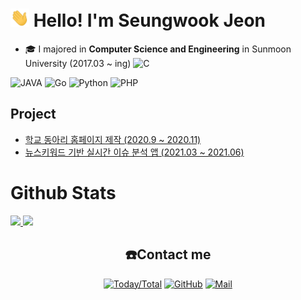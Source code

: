 # <img  src="https://raw.githubusercontent.com/ABSphreak/ABSphreak/master/gifs/Hi.gif" width="30px">  Hello! I'm Seungwook Jeon
- 🎓 I majored in **Computer Science and Engineering** in Sunmoon University (2017.03 ~ ing)
<span><img alt="C" src ="https://img.shields.io/badge/C-A8B9CC.svg?&style=for-the-badge&logo=C&logoColor=black"/>
<img alt="JAVA" src ="https://img.shields.io/badge/JAVA-007396.svg?&style=for-the-badge&logo=Java&logoColor=white"/>
<img alt="Go" src ="https://img.shields.io/badge/Go-00ADD8.svg?&style=for-the-badge&logo=Go&logoColor=white"/>
<img alt="Python" src ="https://img.shields.io/badge/Python-3776AB.svg?&style=for-the-badge&logo=Python&logoColor=white"/>
<img alt="PHP" src ="https://img.shields.io/badge/PHP-777BB4.svg?&style=for-the-badge&logo=PHP&logoColor=white"/></span>

<!--
## Experience
- 
-->

## Project
- [학교 동아리 홈페이지 제작 (2020.9 ~ 2020.11)](https://github.com/SeungWook0502/20_2_2_webProject)
- [뉴스키워드 기반 실시간 이슈 분석 앱 (2021.03 ~ 2021.06)](https://github.com/SeungWook0502/Today_News)
<!--
## Activity
- 수정
-->
# Github Stats
<a href='#'>
 <img src = "https://github-readme-stats.vercel.app/api?username=SeungWook0502&theme=react&show_icons=true&hide_border=true" height = "180px">
</a>
<a href="#">
 <img src = "https://github-readme-stats.vercel.app/api/top-langs/?username=SeungWook0502&theme=react&layout=compact" height = "180px">
</a>
<div align=center>
 
  
## ☎️Contact me
  
[![Today/Total](https://hits.seeyoufarm.com/api/count/incr/badge.svg?url=https://github.com/SeungWook0502)](https://hits.seeyoufarm.com)
[![GitHub](http://img.shields.io/badge/GitHub-Black?style=flat-square&logo=github&link=https://github.com/SeungWook0502)](https://github.com/SeungWook0502)
[![Mail](https://img.shields.io/badge/Gmail-d14836?style=flat-square&logo=Gmail&logoColor=white&link=mailto:SeongWook0502@gmail.com)](mailto:SeongWook0502@gmail.com)
